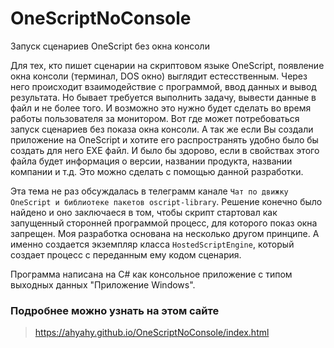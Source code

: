 # OneScriptNoConsole
Запуск сценариев OneScript без окна консоли

Для тех, кто пишет сценарии на скриптовом языке OneScript, появление окна консоли (терминал, DOS окно) выглядит естесственным. Через него происходит взаимодействие с программой, ввод данных и вывод результата. Но бывает требуется выполнить задачу, вывести данные в файл и не более того. И возможно это нужно будет сделать во время работы пользователя за монитором. Вот где может потребоваться запуск сценариев без показа окна консоли.
А так же если Вы создали приложение на OneScript и хотите его распространять удобно было бы создать для него EXE файл. И было бы здорово, если в свойствах этого файла будет информация о версии, названии продукта, названии компании и т.д. Это можно сделать с помощью данной разработки.

Эта тема не раз обсуждалась в телеграмм канале `Чат по движку OneScript и библиотеке пакетов oscript-library`. Решение конечно было найдено и оно заключаеся в том, чтобы скрипт стартовал как запущенный сторонней программой процесс, для которого показ окна запрещен. Моя разработка основана на несколько другом принципе. А именно создается экземпляр класса `HostedScriptEngine`, который создает процесс с переданным ему кодом сценария.

Программа написана на C# как консольное приложение с типом выходных данных "Приложение Windows".

### Подробнее можно узнать на этом сайте

> <https://ahyahy.github.io/OneScriptNoConsole/index.html>

